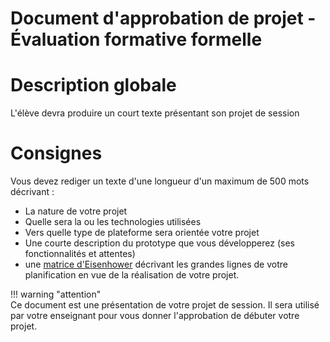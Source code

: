 # Document d'approbation de projet - Évaluation formative formelle


# Description globale  

L'élève devra produire un court texte présentant son projet de session

# Consignes

Vous devez rediger un texte d'une longueur d'un maximum de 500 mots décrivant :

- La nature de votre projet  
- Quelle sera la ou les technologies utilisées  
- Vers quelle type de plateforme sera orientée votre projet  
- Une courte description du prototype que vous développerez (ses fonctionnalités et attentes)  
- une [matrice d'Eisenhower](./matrice-eisenhower.md) décrivant les grandes lignes de votre planification en vue de la réalisation de votre projet.  

!!! warning "attention"  
    Ce document est une présentation de votre projet de session. Il sera utilisé par votre enseignant pour vous donner l'approbation de débuter votre projet.  

